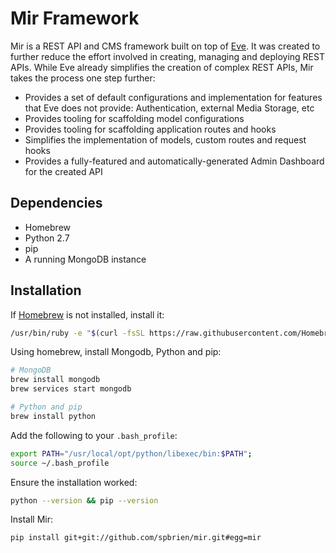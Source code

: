 # Mir Framework

Mir is a REST API and CMS framework built on top of [Eve](http://python-eve.org/). It was created to further reduce the effort involved in creating, managing and deploying REST APIs. While Eve already simplifies the creation of complex REST APIs, Mir takes the process one step further:

* Provides a set of default configurations and implementation for features that Eve does not provide: Authentication, external Media Storage, etc
* Provides tooling for scaffolding model configurations
* Provides tooling for scaffolding application routes and hooks
* Simplifies the implementation of models, custom routes and request hooks
* Provides a fully-featured and automatically-generated Admin Dashboard for the created API

## Dependencies

* Homebrew
* Python 2.7
* pip
* A running MongoDB instance

## Installation

If [Homebrew](https://brew.sh/) is not installed, install it:

```bash
/usr/bin/ruby -e "$(curl -fsSL https://raw.githubusercontent.com/Homebrew/install/master/install)"
```

Using homebrew, install Mongodb, Python and pip:

```bash
# MongoDB
brew install mongodb
brew services start mongodb

# Python and pip
brew install python
```

Add the following to your `.bash_profile`:

```bash
export PATH="/usr/local/opt/python/libexec/bin:$PATH";
source ~/.bash_profile
```

Ensure the installation worked:

```bash
python --version && pip --version
```

Install Mir:

```bash
pip install git+git://github.com/spbrien/mir.git#egg=mir
```
